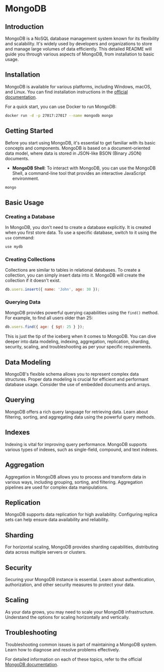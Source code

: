 # MongoDB

## Introduction

MongoDB is a NoSQL database management system known for its flexibility and scalability. It's widely used by developers and organizations to store and manage large volumes of data efficiently. This detailed README will guide you through various aspects of MongoDB, from installation to basic usage.

## Installation

MongoDB is available for various platforms, including Windows, macOS, and Linux. You can find installation instructions in the [official documentation](https://docs.mongodb.com/manual/installation/).

For a quick start, you can use Docker to run MongoDB:

```bash
docker run -d -p 27017:27017 --name mongodb mongo
```

## Getting Started

Before you start using MongoDB, it's essential to get familiar with its basic concepts and components. MongoDB is based on a document-oriented data model, where data is stored in JSON-like BSON (Binary JSON) documents.

- **MongoDB Shell**: To interact with MongoDB, you can use the MongoDB Shell, a command-line tool that provides an interactive JavaScript environment.

```bash
mongo
```

## Basic Usage

### Creating a Database

In MongoDB, you don't need to create a database explicitly. It is created when you first store data. To use a specific database, switch to it using the `use` command:

```js
use mydb
```

### Creating Collections

Collections are similar to tables in relational databases. To create a collection, you can simply insert data into it. MongoDB will create the collection if it doesn't exist.

```js
db.users.insert({ name: 'John', age: 30 });
```

### Querying Data

MongoDB provides powerful querying capabilities using the `find()` method. For example, to find all users older than 25:

```js
db.users.find({ age: { $gt: 25 } });
```

This is just the tip of the iceberg when it comes to MongoDB. You can dive deeper into data modeling, indexing, aggregation, replication, sharding, security, scaling, and troubleshooting as per your specific requirements.

## Data Modeling

MongoDB's flexible schema allows you to represent complex data structures. Proper data modeling is crucial for efficient and performant database usage. Consider the use of embedded documents and arrays.

## Querying

MongoDB offers a rich query language for retrieving data. Learn about filtering, sorting, and aggregating data using the powerful query methods.

## Indexes

Indexing is vital for improving query performance. MongoDB supports various types of indexes, such as single-field, compound, and text indexes.

## Aggregation

Aggregation in MongoDB allows you to process and transform data in various ways, including grouping, sorting, and filtering. Aggregation pipelines are used for complex data manipulations.

## Replication

MongoDB supports data replication for high availability. Configuring replica sets can help ensure data availability and reliability.

## Sharding

For horizontal scaling, MongoDB provides sharding capabilities, distributing data across multiple servers or clusters.

## Security

Securing your MongoDB instance is essential. Learn about authentication, authorization, and other security measures to protect your data.

## Scaling

As your data grows, you may need to scale your MongoDB infrastructure. Understand the options for scaling horizontally and vertically.

## Troubleshooting

Troubleshooting common issues is part of maintaining a MongoDB system. Learn how to diagnose and resolve problems effectively.

For detailed information on each of these topics, refer to the official [MongoDB documentation](https://docs.mongodb.com/manual/).
